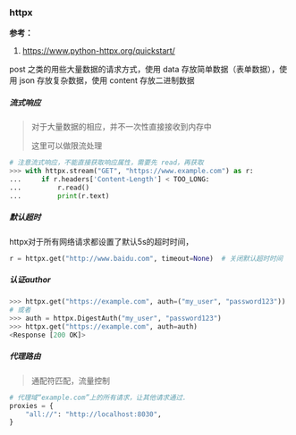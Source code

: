 ### httpx

**参考：**

1. https://www.python-httpx.org/quickstart/



post 之类的用些大量数据的请求方式，使用 data 存放简单数据（表单数据），使用 json 存放复杂数据，使用 content 存放二进制数据



##### 流式响应

> 对于大量数据的相应，并不一次性直接接收到内存中
>
> 这里可以做限流处理

```python
# 注意流式响应，不能直接获取响应属性，需要先 read，再获取
>>> with httpx.stream("GET", "https://www.example.com") as r:
...     if r.headers['Content-Length'] < TOO_LONG:
...         r.read()
...         print(r.text)
```



##### 默认超时

httpx对于所有网络请求都设置了默认5s的超时时间，

```python
r = httpx.get("http://www.baidu.com", timeout=None)  # 关闭默认超时时间
```



##### 认证author	

```python
>>> httpx.get("https://example.com", auth=("my_user", "password123"))
# 或者
>>> auth = httpx.DigestAuth("my_user", "password123")
>>> httpx.get("https://example.com", auth=auth)
<Response [200 OK]>
```



##### 代理路由

> 通配符匹配，流量控制

```python
# 代理域“example.com”上的所有请求，让其他请求通过.
proxies = {
    "all://": "http://localhost:8030",
}
```





